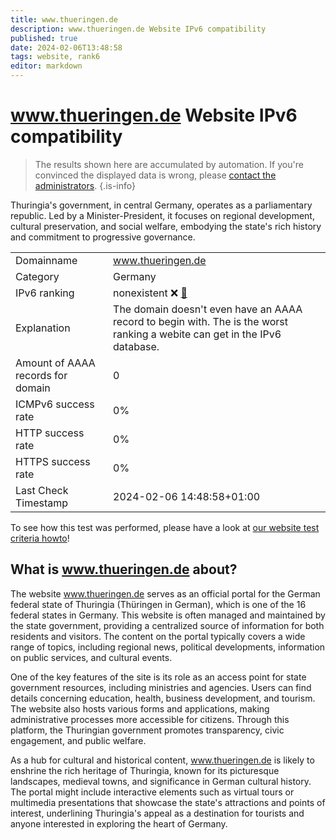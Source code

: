 ```yaml
---
title: www.thueringen.de
description: www.thueringen.de Website IPv6 compatibility
published: true
date: 2024-02-06T13:48:58
tags: website, rank6
editor: markdown
---
```


# www.thueringen.de Website IPv6 compatibility

> The results shown here are accumulated by automation. If you're convinced the displayed data is wrong, please [contact the administrators](/howto/chat). 
{.is-info}

Thuringia's government, in central Germany, operates as a parliamentary republic. Led by a Minister-President, it focuses on regional development, cultural preservation, and social welfare, embodying the state's rich history and commitment to progressive governance.


|   |   |
| - | - |
| Domainname | www.thueringen.de
| Category | Germany |
| IPv6 ranking | nonexistent :x: [🔗](/howto/ranking) |
| Explanation | The domain doesn't even have an AAAA record to begin with. The is the worst ranking a webite can get in the IPv6 database. |
| Amount of AAAA records for domain | 0 |
| ICMPv6 success rate | 0%|
| HTTP success rate | 0% |
| HTTPS success rate | 0% |
| Last Check Timestamp | 2024-02-06 14:48:58+01:00 |

To see how this test was performed, please have a look at [our website test criteria howto](/howto/testcriteria/website)!


## What is www.thueringen.de about?
The website www.thueringen.de serves as an official portal for the German federal state of Thuringia (Thüringen in German), which is one of the 16 federal states in Germany. This website is often managed and maintained by the state government, providing a centralized source of information for both residents and visitors. The content on the portal typically covers a wide range of topics, including regional news, political developments, information on public services, and cultural events.

One of the key features of the site is its role as an access point for state government resources, including ministries and agencies. Users can find details concerning education, health, business development, and tourism. The website also hosts various forms and applications, making administrative processes more accessible for citizens. Through this platform, the Thuringian government promotes transparency, civic engagement, and public welfare.

As a hub for cultural and historical content, www.thueringen.de is likely to enshrine the rich heritage of Thuringia, known for its picturesque landscapes, medieval towns, and significance in German cultural history. The portal might include interactive elements such as virtual tours or multimedia presentations that showcase the state's attractions and points of interest, underlining Thuringia's appeal as a destination for tourists and anyone interested in exploring the heart of Germany.


